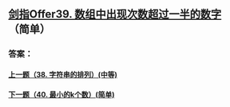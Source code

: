 ## [剑指Offer39. 数组中出现次数超过一半的数字](https://leetcode-cn.com/problems/merge-two-sorted-lists/)（简单）





### 答案：



#### [上一题（38. 字符串的排列）(中等)](https://github.com/sdwwld/leetCode/blob/master/src/main/java/com/wld/java/offer/剑指Offer38.md)

#### [下一题（40. 最小的k个数）(简单)](https://github.com/sdwwld/leetCode/blob/master/src/main/java/com/wld/java/offer/剑指Offer40.md)